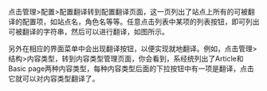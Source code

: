 点击管理>配置>配置翻译转到配置翻译页面，这一页列出了站点上所有的可被翻译的配置项，如站点名，角色名等等。任意点击列表中某项的列表按钮，即可列出可被翻译的字符串，然后可以进行翻译，如图所示。

另外在相应的界面菜单中会出现翻译按钮，以便实现就地翻译。例如，点击管理>结构>内容类型，转到内容类型管理页面，你会看到，系经统列出了Article和Basic page两种内容类型，每种内容类型后面的下拉按钮中有一项是翻译，点击它就可以对内容类型翻译了。